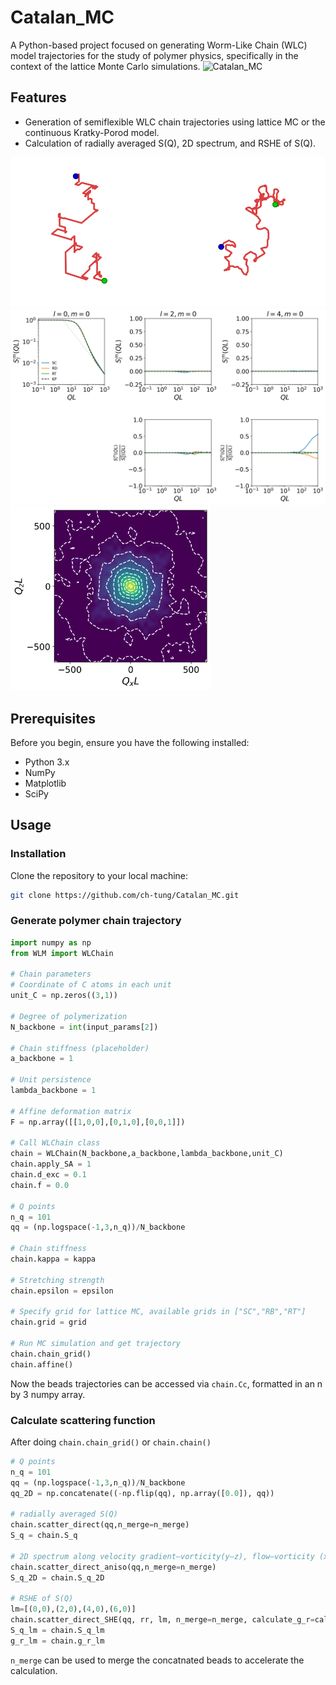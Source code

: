 # Catalan_MC

A Python-based project focused on generating Worm-Like Chain (WLC) model trajectories for the study of polymer physics, specifically in the context of the lattice Monte Carlo simulations.
<img src="https://socialify.git.ci/ch-tung/Catalan_MC/image?description=1&font=Inter&language=1&name=1&owner=1&pattern=Solid&theme=Light" alt="Catalan_MC" width="640" height="320" />

## Features

- Generation of semiflexible WLC chain trajectories using lattice MC or the continuous Kratky-Porod model.
- Calculation of radially averaged S(Q), 2D spectrum, and RSHE of S(Q).

<img src="https://github.com/ch-tung/Catalan_MC/blob/main/chain.png?raw=true" width="640">
<img src="https://github.com/ch-tung/Catalan_MC/blob/main/sq.png?raw=true" width="640">
<img src="https://github.com/ch-tung/Catalan_MC/blob/main/sq2D.png?raw=true" width="320">

## Prerequisites

Before you begin, ensure you have the following installed:
- Python 3.x
- NumPy
- Matplotlib
- SciPy

## Usage
### Installation

Clone the repository to your local machine:

```bash
git clone https://github.com/ch-tung/Catalan_MC.git
```

### Generate polymer chain trajectory

```python
import numpy as np
from WLM import WLChain

# Chain parameters
# Coordinate of C atoms in each unit
unit_C = np.zeros((3,1))

# Degree of polymerization
N_backbone = int(input_params[2])

# Chain stiffness (placeholder)
a_backbone = 1

# Unit persistence
lambda_backbone = 1

# Affine deformation matrix
F = np.array([[1,0,0],[0,1,0],[0,0,1]])

# Call WLChain class
chain = WLChain(N_backbone,a_backbone,lambda_backbone,unit_C)
chain.apply_SA = 1
chain.d_exc = 0.1
chain.f = 0.0

# Q points
n_q = 101
qq = (np.logspace(-1,3,n_q))/N_backbone

# Chain stiffness
chain.kappa = kappa

# Stretching strength
chain.epsilon = epsilon

# Specify grid for lattice MC, available grids in ["SC","RB","RT"]
chain.grid = grid

# Run MC simulation and get trajectory
chain.chain_grid()
chain.affine()
```
Now the beads trajectories can be accessed via `chain.Cc`, formatted in an n by 3 numpy array.

### Calculate scattering function

After doing `chain.chain_grid()` or `chain.chain()`
```python
# Q points
n_q = 101
qq = (np.logspace(-1,3,n_q))/N_backbone
qq_2D = np.concatenate((-np.flip(qq), np.array([0.0]), qq))

# radially averaged S(Q)
chain.scatter_direct(qq,n_merge=n_merge)
S_q = chain.S_q 

# 2D spectrum along velocity gradient–vorticity(y–z), flow–vorticity (x–z), and flow–velocity gradient (x–y) planes
chain.scatter_direct_aniso(qq,n_merge=n_merge)
S_q_2D = chain.S_q_2D

# RSHE of S(Q)
lm=[(0,0),(2,0),(4,0),(6,0)]
chain.scatter_direct_SHE(qq, rr, lm, n_merge=n_merge, calculate_g_r=calculate_g_r, real=real)
S_q_lm = chain.S_q_lm 
g_r_lm = chain.g_r_lm
```
`n_merge` can be used to merge the concatnated beads to accelerate the calculation.

